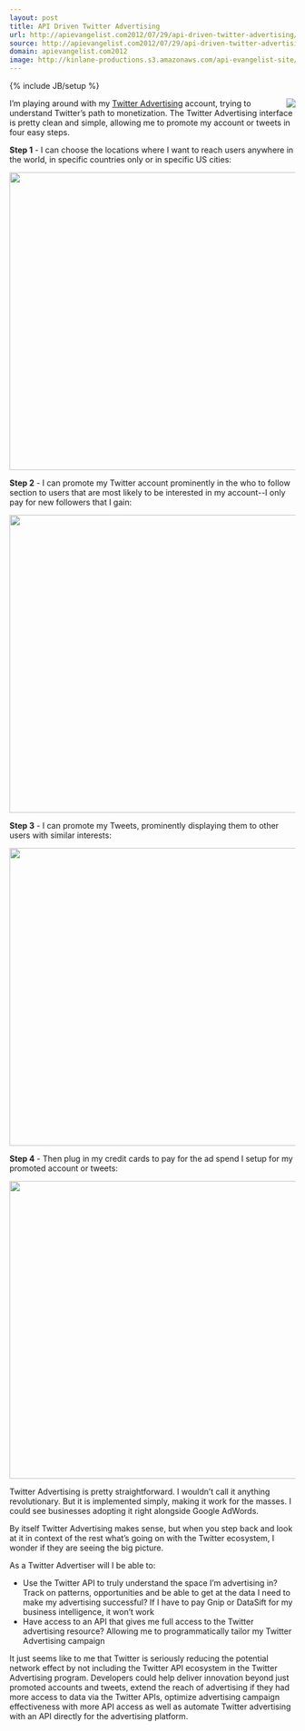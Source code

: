```yaml
---
layout: post
title: API Driven Twitter Advertising
url: http://apievangelist.com2012/07/29/api-driven-twitter-advertising/
source: http://apievangelist.com2012/07/29/api-driven-twitter-advertising/
domain: apievangelist.com2012
image: http://kinlane-productions.s3.amazonaws.com/api-evangelist-site/blog/Twitter-Ads.png
---
```

{% include JB/setup %}<p>
     <img src="http://kinlane-productions.s3.amazonaws.com/twitter/advertising/Twitter-Ads.png"  align="right" />
</p>
<p>
     I’m playing around with my <a title="Twitter Advertising" href="https://ads.twitter.com">Twitter Advertising</a> account, trying to understand Twitter’s path to monetization. The Twitter Advertising interface is pretty clean and simple, allowing me to promote my account or tweets in four easy steps.
</p>
<p>
     <strong>Step 1</strong> - I can choose the locations where I want to reach users anywhere in the world, in specific countries only or in specific US cities:
</p>
<p>
     <img src="http://kinlane-productions.s3.amazonaws.com/twitter/advertising/Twitter-Advertising-1.png"  width="525" />
</p>
<p>
     <strong>Step 2</strong> - I can promote my Twitter account prominently in the who to follow section to users that are most likely to be interested in my account--I only pay for new followers that I gain:
</p>
<p>
     <img src="http://kinlane-productions.s3.amazonaws.com/twitter/advertising/Twitter-Advertising-2.png"  width="525" />
</p>
<p>
     <strong>Step 3</strong> - I can promote my Tweets, prominently displaying them to other users with similar interests:
</p>
<p>
     <img src="http://kinlane-productions.s3.amazonaws.com/twitter/advertising/Twitter-Advertising-3.png"  width="525" />
</p>
<p>
     <strong>Step 4</strong> - Then plug in my credit cards to pay for the ad spend I setup for my promoted account or tweets:
</p>
<p>
     <img src="http://kinlane-productions.s3.amazonaws.com/twitter/advertising/Twitter-Advertising-4.png"  width="525" />
</p>
<p>
     Twitter Advertising is pretty straightforward. I wouldn’t call it anything revolutionary. But it is implemented simply, making it work for the masses. I could see businesses adopting it right alongside Google AdWords.
</p>
<p>
     By itself Twitter Advertising makes sense, but when you step back and look at it in context of the rest what’s going on with the Twitter ecosystem, I wonder if they are seeing the big picture.
</p>
<p>
     As a Twitter Advertiser will I be able to:
</p>
<ul>
     <li>Use the Twitter API to truly understand the space I’m advertising in? Track on patterns, opportunities and be able to get at the data I need to make my advertising successful? If I have to pay Gnip or DataSift for my business intelligence, it won’t work
     </li>
     <li>Have access to an API that gives me full access to the Twitter advertising resource? Allowing me to programmatically tailor my Twitter Advertising campaign
     </li>
</ul>
<p>
     It just seems like to me that Twitter is seriously reducing the potential network effect by not including the Twitter API ecosystem in the Twitter Advertising program. Developers could help deliver innovation beyond just promoted accounts and tweets, extend the reach of advertising if they had more access to data via the Twitter APIs, optimize advertising campaign effectiveness with more API access as well as automate Twitter advertising with an API directly for the advertising platform.
</p>

